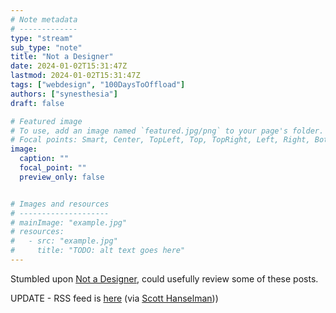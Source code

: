 ```yaml
---
# Note metadata
# -------------
type: "stream"
sub_type: "note"
title: "Not a Designer"
date: 2024-01-02T15:31:47Z
lastmod: 2024-01-02T15:31:47Z
tags: ["webdesign", "100DaysToOffload"]
authors: ["synesthesia"]
draft: false

# Featured image
# To use, add an image named `featured.jpg/png` to your page's folder.
# Focal points: Smart, Center, TopLeft, Top, TopRight, Left, Right, BottomLeft, Bottom, BottomRight.
image:
  caption: ""
  focal_point: ""
  preview_only: false


# Images and resources
# --------------------
# mainImage: "example.jpg"
# resources:
#   - src: "example.jpg"
#     title: "TODO: alt text goes here"
---
```

Stumbled upon [Not a Designer](https://notadesigner.io/), could usefully review some of these posts. 

UPDATE - RSS feed is [here](https://rss.beehiiv.com/feeds/uyO6uKaqK0.xml) (via [Scott Hanselman](https://hachyderm.io/@shanselman/111687827146791880)))
